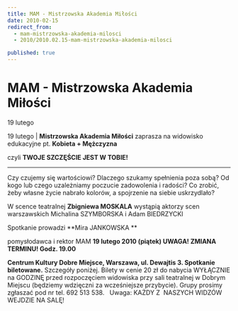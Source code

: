 ```yaml
---
title: MAM - Mistrzowska Akademia Miłości
date: 2010-02-15
redirect_from: 
  - mam-mistrzowska-akademia-milosci
  - 2010/2010.02.15-mam-mistrzowska-akademia-milosci

published: true
---
```




# MAM - Mistrzowska Akademia Miłości

<time>19 lutego</time>

19 lutego | 
**Mistrzowska Akademia Miłości**
zaprasza na widowisko edukacyjne pt.
**Kobieta + Mężczyzna**

czyli
**TWOJE SZCZĘŚCIE JEST W TOBIE!**

****
Czy czujemy się wartościowi? Dlaczego szukamy spełnienia poza sobą? Od kogo lub czego uzależniamy poczucie zadowolenia i radości? Co zrobić, żeby własne życie nabrało kolorów, a spojrzenie na siebie uskrzydlało?

W scence teatralnej **Zbigniewa MOSKALA** wystąpią aktorzy scen warszawskich
Michalina SZYMBORSKA i Adam BIEDRZYCKI

Spotkanie prowadzi
**Mira JANKOWSKA **

pomysłodawca i rektor MAM
**19 lutego 2010 (piątek) UWAGA! ZMIANA TERMINU! Godz. 19.00**

**Centrum 
Kultury Dobre Miejsce, Warszawa, ul. Dewajtis 3. Spotkanie biletowane.** Szczegóły poniżej.
Bilety w cenie 20 zł do nabycia WYŁĄCZNIE na GODZINĘ przed rozpoczęciem widowiska przy sali teatralnej w Dobrym Miejscu (będziemy wdzięczni za wcześniejsze przybycie). Grupy prosimy zgłaszać pod nr tel. 692 513 538.&nbsp;&nbsp; Uwaga: KAŻDY Z&nbsp; NASZYCH WIDZÓW WEJDZIE NA SALĘ!

&nbsp;


<!--CONTENT FROM OLD SERVER (jos before 2013): 19 lutego | 
**Mistrzowska Akademia Miłości**
zaprasza na widowisko edukacyjne pt.
**Kobieta + Mężczyzna**

czyli
**TWOJE SZCZĘŚCIE JEST W TOBIE!**

****
Czy czujemy się wartościowi? Dlaczego szukamy spełnienia poza sobą? Od kogo lub czego uzależniamy poczucie zadowolenia i radości? Co zrobić, żeby własne życie nabrało kolorów, a spojrzenie na siebie uskrzydlało?

W scence teatralnej **Zbigniewa MOSKALA** wystąpią aktorzy scen warszawskich
Michalina SZYMBORSKA i Adam BIEDRZYCKI

Spotkanie prowadzi
**Mira JANKOWSKA **

pomysłodawca i rektor MAM
**19 lutego 2010 (piątek) UWAGA! ZMIANA TERMINU! Godz. 19.00**

**Centrum Kultury Dobre Miejsce, Warszawa, ul. Dewajtis 3. Spotkanie biletowane.** Szczegóły poniżej.
Bilety w cenie 20 zł do nabycia WYŁĄCZNIE na GODZINĘ przed rozpoczęciem widowiska przy sali teatralnej w Dobrym Miejscu (będziemy wdzięczni za wcześniejsze przybycie). Grupy prosimy zgłaszać pod nr tel. 692 513 538.&nbsp;&nbsp; Uwaga: KAŻDY Z&nbsp; NASZYCH WIDZÓW WEJDZIE NA SALĘ!

&nbsp;
         
-->

<!--{{json:{"created_date":"2010-02-15 22:32:02","publish_down":"0000-00-00 00:00:00","id":"865"}}}-->